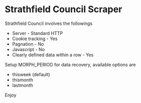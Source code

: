 # Strathfield Council Scraper

Strathfield Council involves the followings
* Server - Standard HTTP
* Cookie tracking - Yes
* Pagnation - No
* Javascript - No
* Clearly defined data within a row - Yes

Setup MORPH_PERIOD for data recovery, available options are
* thisweek (default)
* thismonth
* lastmonth

Enjoy
